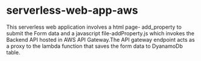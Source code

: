 # serverless-web-app-aws
This serverless web application involves a html page- add_property to submit the Form data and a javascript file-addProperty.js which invokes the Backend API hosted in AWS API Gateway.The API gateway endpoint acts as a proxy to the lambda function that saves the form data to DyanamoDb table.
